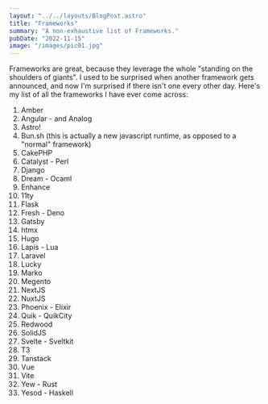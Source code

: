 ```yaml
---
layout: "../../layouts/BlogPost.astro"
title: "Frameworks"
summary: "A non-exhaustive list of Frameworks."
pubDate: "2022-11-15"
image: "/images/pic01.jpg"
---
```


Frameworks are great, because they leverage the whole "standing on the shoulders of giants". I used to be surprised when another framework gets announced, and now I'm surprised if there isn't one every other day. Here's my list of all the frameworks I have ever come across:

1. Amber
2. Angular - and Analog
3. Astro!
4. Bun.sh (this is actually a new javascript runtime, as opposed to a "normal" framework)
5. CakePHP
6. Catalyst - Perl
7. Django
8. Dream - Ocaml
9. Enhance
10. 11ty
11. Flask
12. Fresh - Deno
13. Gatsby
14. htmx
15. Hugo
16. Lapis - Lua
17. Laravel
18. Lucky
19. Marko
20. Megento 
21. NextJS
22. NuxtJS
23. Phoenix - Elixir
24. Quik - QuikCity
25. Redwood
26. SolidJS
27. Svelte - Sveltkit
26. T3
28. Tanstack
29. Vue
30. Vite
31. Yew - Rust
32. Yesod - Haskell